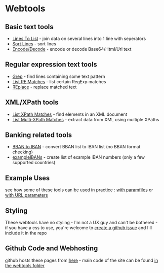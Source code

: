 # Webtools

## Basic text tools

- [Lines To List](https://webtools.t00ls.eu/tools.html?tool1=lines2list) - join data on several lines into 1 line with seperators
- [Sort Lines](https://webtools.t00ls.eu/webtools/tools.html?tool1=sort) - sort lines
- [Encode/Decode](https://webtools.t00ls.eu/webtools/tools.html?tool1=encodedecode) - encode or decode Base64/Html/Url text

## Regular expression text tools

- [Grep](https://webtools.t00ls.eu/webtools/tools.html?tool1=grep) - find lines containing some text pattern
- [List RE Matches](https://webtools.t00ls.eu/webtools/tools.html?tool1=matchlist) - list certain RegExp matches
- [REplace](https://webtools.t00ls.eu/webtools/tools.html?tool1=replace) - replace matched text

## XML/XPath tools

- [List XPath Matches](https://webtools.t00ls.eu/webtools/tools.html?tool1=xpathlist) - find elements in an XML document
- [List Multi-XPath Matches](https://webtools.t00ls.eu/webtools/tools.html?tool1=xpathslist) - extract data from XML using multiple XPaths

## Banking related tools

- [BBAN to IBAN](https://webtools.t00ls.eu/webtools/tools.html?tool1=bban2iban) - convert BBAN list to IBAN list (no BBAN format checking)
- [exampleIBANs](https://webtools.t00ls.eu/webtools/tools.html?tool1=exampleibans) - create list of example IBAN numbers (only a few supported countries)

## Example Uses

see how some of these tools can be used in practice : [with paramfiles](Examples.md) or [with URL parameters](webtools/_Examples.html)

## Styling

These webtools have no styling - I'm not a UX guy and can't be bothered - if you have a css to use, you're welcome to [create a github issue](https://github.com/koenbeek/webtools/issues/new) and I'll include it in the repo

## Github Code and Webhosting

github hosts these pages from [here](https://github.com/koenbeek/webtools/tree/main/docs) - main code of the site can be found [in the webtools folder](https://github.com/koenbeek/webtools/tree/main/docs/webtools)
